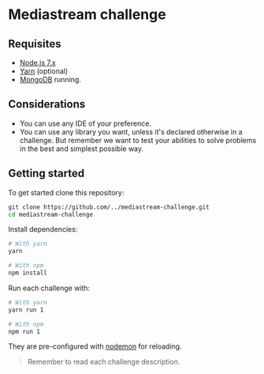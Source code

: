 # Mediastream challenge

## Requisites

* [Node.js 7.x](https://nodejs.org/en/)
* [Yarn](yarnpkg.com) (optional)
* [MongoDB](https://www.mongodb.com/) running.

## Considerations

* You can use any IDE of your preference.
* You can use any library you want, unless it's declared otherwise in a challenge. But remember we want to test your abilities to solve problems in the best and simplest possible way.

## Getting started

To get started clone this repository:

```sh
git clone https://github.com/../mediastream-challenge.git
cd mediastream-challenge
```

Install dependencies:

```sh
# With yarn
yarn

# With npm
npm install
```

Run each challenge with:

```sh
# With yarn
yarn run 1

# With npm
npm run 1
```

They are pre-configured with [nodemon](https://github.com/remy/nodemon) for reloading.

> Remember to read each challenge description.
